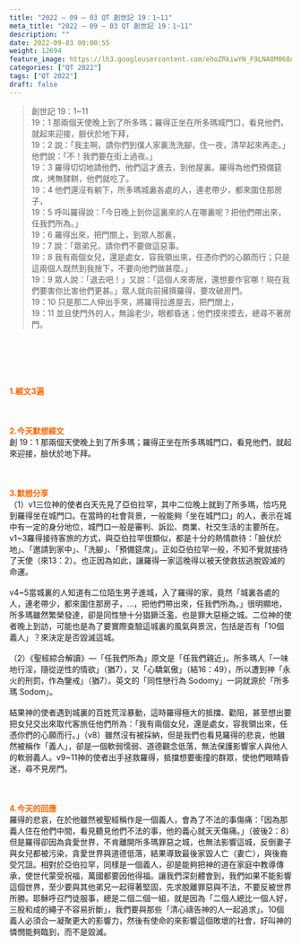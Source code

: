 ```yaml
---
title: "2022 – 09 – 03 QT 創世記 19：1~11"
meta_title: "2022 – 09 – 03 QT 創世記 19：1~11"
description: ""
date: 2022-09-03 00:00:55
weight: 12694
feature_image: https://lh3.googleusercontent.com/ehoZRkiwYN_F9LNA8M068AYxt73EavCZno-PD1cJRuf5BbSkQVUWr3gNEbt5kSs28Pb_Elg17kSrtf9ybWvojWoMV6I4tPM3vGRGDq6GkKkPdL2Gut4QAIw4-uykKUAtNiKgQKntvsU=w800
categories: ["QT 2022"]
tags: ["QT 2022"]
draft: false
---
```


<blockquote>創世記 19：1~11<br />
19：1 那兩個天使晚上到了所多瑪；羅得正坐在所多瑪城門口，看見他們，就起來迎接，臉伏於地下拜，<br />
19：2 說：「我主啊，請你們到僕人家裏洗洗腳，住一夜，清早起來再走。」他們說：「不！我們要在街上過夜。」<br />
19：3 羅得切切地請他們，他們這才進去，到他屋裏。羅得為他們預備筵席，烤無酵餅，他們就吃了。<br />
19：4 他們還沒有躺下，所多瑪城裏各處的人，連老帶少，都來圍住那房子，<br />
19：5 呼叫羅得說：「今日晚上到你這裏來的人在哪裏呢？把他們帶出來，任我們所為。」<br />
19：6 羅得出來，把門關上，到眾人那裏，<br />
19：7 說：「眾弟兄，請你們不要做這惡事。<br />
19：8 我有兩個女兒，還是處女，容我領出來，任憑你們的心願而行；只是這兩個人既然到我捨下，不要向他們做甚麼。」<br />
19：9 眾人說：「退去吧！」又說：「這個人來寄居，還想要作官哪！現在我們要害你比害他們更甚。」眾人就向前擁擠羅得，要攻破房門。<br />
19：10 只是那二人伸出手來，將羅得拉進屋去，把門關上，<br />
19：11 並且使門外的人，無論老少，眼都昏迷；他們摸來摸去，總尋不著房門。</blockquote><br />
&nbsp;<br />
<br />
&nbsp;<br />
<br />
<span style="color: #ff6600;"><strong>1.經文3遍</strong></span><br />
<br />
&nbsp;<br />
<br />
<span style="color: #ff6600;"><strong>2.今天默想經文<br />
</strong></span>創 19：1 那兩個天使晚上到了所多瑪；羅得正坐在所多瑪城門口，看見他們，就起來迎接，臉伏於地下拜。<br />
<br />
&nbsp;<br />
<br />
<strong><span style="color: #ff6600;">3.默想分享<br />
</span></strong>（1）v1三位神的使者白天先見了亞伯拉罕，其中二位晚上就到了所多瑪，恰巧見到羅得坐在城門口。在當時的社會背景，一般能夠「坐在城門口」的人，表示在城中有一定的身分地位，城門口一般是審判、訴訟、商業、社交生活的主要所在。v1~3羅得接待客旅的方式，與亞伯拉罕很類似，都是十分的熱情款待：「臉伏於地」、「邀請到家中」、「洗腳」、「預備筵席」。正如亞伯拉罕一般，不知不覺就接待了天使（來13：2）。也正因為如此，讓羅得一家這晚得以被天使救拔逃脫毀滅的命運。<br />
<br />
v4~5當城裏的人知道有二位陌生男子進城，入了羅得的家，竟然「城裏各處的人，連老帶少，都來圍住那房子，…，把他們帶出來，任我們所為。」很明顯地，所多瑪雖然繁榮發達，卻是同性戀十分猖獗泛濫，也是罪大惡極之城。二位神的使者晚上到訪，可能也是為了要實際查驗這城裏的風氣與景況，包括是否有「10個義人」？來決定是否毀滅這城。<br />
<br />
（2）《聖經綜合解讀》—「任我們所為」原文是「任我們親近」。所多瑪人「一味地行淫，隨從逆性的情欲」（猶7），又「心驕氣傲」（結16：49），所以遭到神「永火的刑罰，作為鑒戒」（猶7）。英文的「同性戀行為 Sodomy」一詞就源於「所多瑪 Sodom」。<br />
<br />
結果神的使者遇到城裏的百姓荒淫暴動，這時羅得極大的抵擋、勸阻，甚至想出要把女兒交出來取代客旅任他們所為：「我有兩個女兒，還是處女，容我領出來，任憑你們的心願而行。」（v8）雖然沒有被採納，但是我們也看見羅得的悲哀，他雖然被稱作「義人」，卻是一個軟弱懦弱、道德觀念低落，無法保護影響家人與他人的軟弱義人。v9~11神的使者出手拯救羅得，抵擋想要衝撞的群眾，使他們眼睛昏迷，尋不見房門。<br />
<br />
&nbsp;<br />
<br />
<strong><span style="color: #ff6600;">4.今天的回應<br />
</span></strong>羅得的悲哀，在於他雖然被聖經稱作是一個義人，會為了不法的事傷痛：「因為那義人住在他們中間，看見聽見他們不法的事，他的義心就天天傷痛。」（彼後2：8）但是羅得卻因為貪愛世界，不肯離開所多瑪罪惡之城，也無法影響這城，反倒妻子與女兒都被污染，貪愛世界與道德低落，結果導致最後家毀人亡（妻亡），與後裔受咒詛。相對於亞伯拉罕，同樣是一個義人，卻是能夠把神的道在家庭中教導傳承，使世代蒙受祝福，萬國都要因他得福。讓我們深刻體會到，我們如果不能影響這個世界，至少要與其他弟兄一起得著堅固，先求脫離罪惡與不法，不要反被世界所勝。耶穌呼召門徒服事，總是二個二個一組，就是因為「二個人總比一個人好，三股和成的繩子不容易折斷」，我們要與那些「清心禱告神的人一起追求」。10個義人必須合一凝聚更大的影響力，然後有使命的來影響這個敗壞的社會，好叫神的憐憫能夠臨到，而不是毀滅。<br />
<br />
<strong><span style="color: #ff6600;"> </span></strong>
        